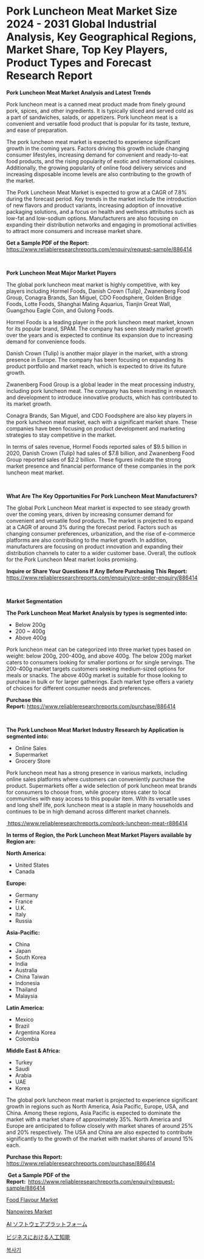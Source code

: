 <p><h1>Pork Luncheon Meat Market Size 2024 - 2031 Global Industrial Analysis, Key Geographical Regions, Market Share, Top Key Players, Product Types and Forecast Research Report</h1></p><p><strong>Pork Luncheon Meat Market Analysis and Latest Trends</strong></p>
<p><p>Pork luncheon meat is a canned meat product made from finely ground pork, spices, and other ingredients. It is typically sliced and served cold as a part of sandwiches, salads, or appetizers. Pork luncheon meat is a convenient and versatile food product that is popular for its taste, texture, and ease of preparation.</p><p>The pork luncheon meat market is expected to experience significant growth in the coming years. Factors driving this growth include changing consumer lifestyles, increasing demand for convenient and ready-to-eat food products, and the rising popularity of exotic and international cuisines. Additionally, the growing popularity of online food delivery services and increasing disposable income levels are also contributing to the growth of the market.</p><p>The Pork Luncheon Meat Market is expected to grow at a CAGR of 7.8% during the forecast period. Key trends in the market include the introduction of new flavors and product variants, increasing adoption of innovative packaging solutions, and a focus on health and wellness attributes such as low-fat and low-sodium options. Manufacturers are also focusing on expanding their distribution networks and engaging in promotional activities to attract more consumers and increase market share.</p></p>
<p><strong>Get a Sample PDF of the Report:&nbsp;</strong> <a href="https://www.reliableresearchreports.com/enquiry/request-sample/886414">https://www.reliableresearchreports.com/enquiry/request-sample/886414</a></p>
<p>&nbsp;</p>
<p><strong>Pork Luncheon Meat Major Market Players</strong></p>
<p><p>The global pork luncheon meat market is highly competitive, with key players including Hormel Foods, Danish Crown (Tulip), Zwanenberg Food Group, Conagra Brands, San Miguel, CDO Foodsphere, Golden Bridge Foods, Lotte Foods, Shanghai Maling Aquarius, Tianjin Great Wall, Guangzhou Eagle Coin, and Gulong Foods. </p><p>Hormel Foods is a leading player in the pork luncheon meat market, known for its popular brand, SPAM. The company has seen steady market growth over the years and is expected to continue its expansion due to increasing demand for convenience foods.</p><p>Danish Crown (Tulip) is another major player in the market, with a strong presence in Europe. The company has been focusing on expanding its product portfolio and market reach, which is expected to drive its future growth.</p><p>Zwanenberg Food Group is a global leader in the meat processing industry, including pork luncheon meat. The company has been investing in research and development to introduce innovative products, which has contributed to its market growth.</p><p>Conagra Brands, San Miguel, and CDO Foodsphere are also key players in the pork luncheon meat market, each with a significant market share. These companies have been focusing on product development and marketing strategies to stay competitive in the market.</p><p>In terms of sales revenue, Hormel Foods reported sales of $9.5 billion in 2020, Danish Crown (Tulip) had sales of $7.8 billion, and Zwanenberg Food Group reported sales of $2.2 billion. These figures indicate the strong market presence and financial performance of these companies in the pork luncheon meat market.</p></p>
<p>&nbsp;</p>
<p><strong>What Are The Key Opportunities For Pork Luncheon Meat Manufacturers?</strong></p>
<p><p>The global Pork Luncheon Meat market is expected to see steady growth over the coming years, driven by increasing consumer demand for convenient and versatile food products. The market is projected to expand at a CAGR of around 3% during the forecast period. Factors such as changing consumer preferences, urbanization, and the rise of e-commerce platforms are also contributing to the market growth. In addition, manufacturers are focusing on product innovation and expanding their distribution channels to cater to a wider customer base. Overall, the outlook for the Pork Luncheon Meat market looks promising.</p></p>
<p><strong>Inquire or Share Your Questions If Any Before Purchasing This Report:</strong> <a href="https://www.reliableresearchreports.com/enquiry/pre-order-enquiry/886414">https://www.reliableresearchreports.com/enquiry/pre-order-enquiry/886414</a></p>
<p>&nbsp;</p>
<p><strong>Market Segmentation</strong></p>
<p><strong>The Pork Luncheon Meat Market Analysis by types is segmented into:</strong></p>
<p><ul><li>Below 200g</li><li>200 ~ 400g</li><li>Above 400g</li></ul></p>
<p><p>Pork luncheon meat can be categorized into three market types based on weight: below 200g, 200-400g, and above 400g. The below 200g market caters to consumers looking for smaller portions or for single servings. The 200-400g market targets customers seeking medium-sized options for meals or snacks. The above 400g market is suitable for those looking to purchase in bulk or for larger gatherings. Each market type offers a variety of choices for different consumer needs and preferences.</p></p>
<p><strong>Purchase this Report:&nbsp;</strong><a href="https://www.reliableresearchreports.com/purchase/886414">https://www.reliableresearchreports.com/purchase/886414</a></p>
<p>&nbsp;</p>
<p><strong>The Pork Luncheon Meat Market Industry Research by Application is segmented into:</strong></p>
<p><ul><li>Online Sales</li><li>Supermarket</li><li>Grocery Store</li></ul></p>
<p><p>Pork luncheon meat has a strong presence in various markets, including online sales platforms where customers can conveniently purchase the product. Supermarkets offer a wide selection of pork luncheon meat brands for consumers to choose from, while grocery stores cater to local communities with easy access to this popular item. With its versatile uses and long shelf life, pork luncheon meat is a staple in many households and continues to be in high demand across different market channels.</p></p>
<p><a href="https://www.reliableresearchreports.com/pork-luncheon-meat-r886414">&nbsp;https://www.reliableresearchreports.com/pork-luncheon-meat-r886414</a></p>
<p><strong>In terms of Region, the Pork Luncheon Meat Market Players available by Region are:</strong></p>
<p>
    <p> <strong> North America: </strong>
        <ul>
            <li>United States</li>
            <li>Canada</li>
        </ul>
        </p> 
    <p> <strong> Europe: </strong>
        <ul>
            <li>Germany</li>
            <li>France</li>
            <li>U.K.</li>
            <li>Italy</li>
            <li>Russia</li>
        </ul>
        </p> 
    <p> <strong> Asia-Pacific: </strong>
        <ul>
            <li>China</li>
            <li>Japan</li>
            <li>South Korea</li>
            <li>India</li>
            <li>Australia</li>
            <li>China Taiwan</li>
            <li>Indonesia</li>
            <li>Thailand</li>
            <li>Malaysia</li>
        </ul>
        </p> 
    <p> <strong> Latin America: </strong>
        <ul>
            <li>Mexico</li>
            <li>Brazil</li>
            <li>Argentina Korea</li>
            <li>Colombia</li>
        </ul>
        </p> 
    <p> <strong> Middle East & Africa: </strong>
        <ul>
            <li>Turkey</li>
            <li>Saudi</li>
            <li>Arabia</li>
            <li>UAE</li>
            <li>Korea</li>
        </ul>
    </p>
    </p>
<p><p>The global pork luncheon meat market is projected to experience significant growth in regions such as North America, Asia Pacific, Europe, USA, and China. Among these regions, Asia Pacific is expected to dominate the market with a market share of approximately 35%. North America and Europe are anticipated to follow closely with market shares of around 25% and 20% respectively. The USA and China are also expected to contribute significantly to the growth of the market with market shares of around 15% each.</p></p>
<p><strong>Purchase this Report: </strong><a href="https://www.reliableresearchreports.com/purchase/886414">https://www.reliableresearchreports.com/purchase/886414</a></p>
<p>&nbsp;<strong>Get a Sample PDF of the Report:&nbsp;&nbsp;</strong><a href="https://www.reliableresearchreports.com/enquiry/request-sample/886414">https://www.reliableresearchreports.com/enquiry/request-sample/886414</a></p>
<p><strong></strong></p>
<p><p><a href="https://github.com/joannagoyvaerts/Market-Research-Report-List-2/blob/main/food-flavour-market.md">Food Flavour Market</a></p><p><a href="https://issuu.com/reportprime-2/docs/nanowires-market-size-2030.pptx">Nanowires Market</a></p><p><a href="https://github.com/lrlmopnhwd79300/Market-Research-Report-List-1/blob/main/317787918798.md">AI ソフトウェアプラットフォーム</a></p><p><a href="https://github.com/EstelWisozk1/Market-Research-Report-List-1/blob/main/605028218799.md">ビジネスにおける人工知能</a></p><p><a href="https://github.com/vsckjg50460/Market-Research-Report-List-1/blob/main/470410917548.md">복사기</a></p></p>